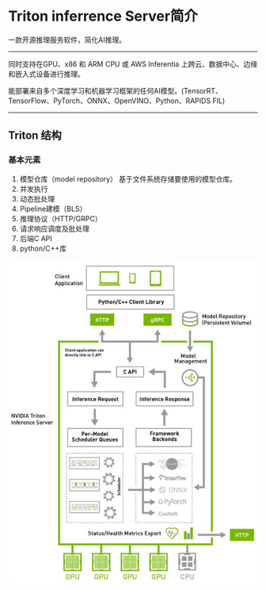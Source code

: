 # Triton inferrence Server简介
一款开源推理服务软件，简化AI推理。  
***
同时支持在GPU、x86 和 ARM CPU 或 AWS Inferentia 上跨云、数据中心、边缘和嵌入式设备进行推理。  

能部署来自多个深度学习和机器学习框架的任何AI模型。(TensorRT、TensorFlow、PyTorch、ONNX、OpenVINO、Python、RAPIDS FIL)  
***
## Triton 结构
### 基本元素
1. 模型仓库（model repository）
   基于文件系统存储要使用的模型仓库。
3. 并发执行
4. 动态批处理
5. Pipeline建模（BLS）
6. 推理协议（HTTP/GRPC）
7. 请求响应调度及批处理
8. 后端C API
9. python/C++库

![var](pic/Triton_arc.jpg)
